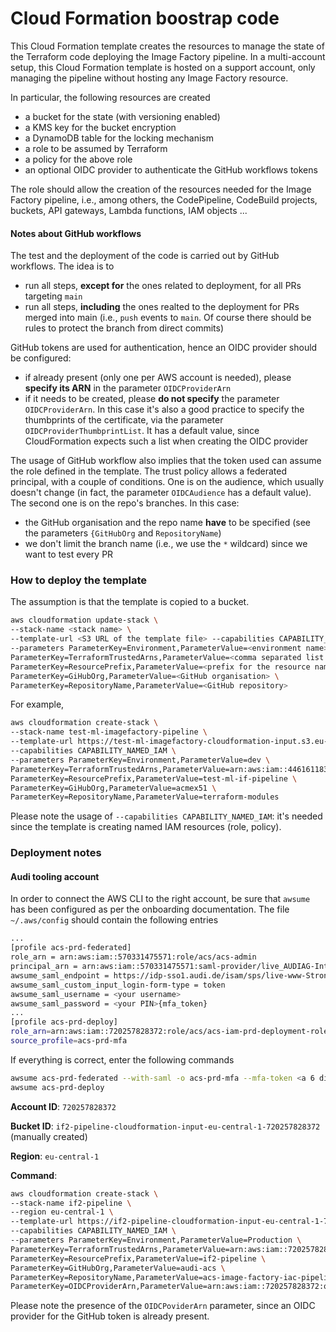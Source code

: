 # Cloud Formation boostrap code

This Cloud Formation template creates the resources to manage the state of the Terraform code deploying the Image Factory pipeline. In a
multi-account setup, this Cloud Formation template is hosted on a support account, only managing the pipeline without hosting any
Image Factory resource.

In particular, the following resources are created

* a bucket for the state (with versioning enabled)
* a KMS key for the bucket encryption
* a DynamoDB table for the locking mechanism
* a role to be assumed by Terraform
* a policy for the above role
* an optional OIDC provider to authenticate the GitHub workflows tokens

The role should allow the creation of the resources needed for the Image Factory pipeline, i.e., among others, the CodePipeline, CodeBuild projects, buckets, API gateways, Lambda functions, IAM objects ...

#### Notes about GitHub workflows

The test and the deployment of the code is carried out by GitHub workflows. The idea is to

* run all steps, **except for** the ones related to deployment, for all PRs targeting `main`
* run all steps, **including** the ones realted to the deployment for PRs merged into main (i.e., `push` events to `main`. Of course there should be rules to protect the branch from direct commits)

GitHub tokens are used for authentication, hence an OIDC provider should be configured:

  * if already present (only one per AWS account is needed), please **specify its ARN** in the parameter `OIDCProviderArn`
  * if it needs to be created, please **do not specify** the parameter `OIDCProviderArn`. In this case it's also a good practice to specify the thumbprints of the certificate, via the parameter `OIDCProviderThumbprintList`. It has a default value, since CloudFormation expects such a list when creating the OIDC provider

The usage of GitHub workflow also implies that the token used can assume the role defined in the template. The trust policy allows a federated principal, with a couple of conditions. One is on the audience, which usually doesn't change (in fact, the parameter `OIDCAudience` has a default value). The second one is on the repo's branches. In this case:

* the GitHub organisation and the repo name **have** to be specified (see the parameters `{GitHubOrg` and `RepositoryName`)
* we don't limit the branch name (i.e., we use the `*` wildcard) since we want to test every PR

### How to deploy the template

The assumption is that the template is copied to a bucket.

```bash
aws cloudformation update-stack \
--stack-name <stack name> \
--template-url <S3 URL of the template file> --capabilities CAPABILITY_NAMED_IAM \
--parameters ParameterKey=Environment,ParameterValue=<environment name> \
ParameterKey=TerraformTrustedArns,ParameterValue=<comma separated list of ARNs for the Terraform role trust policy> \
ParameterKey=ResourcePrefix,ParameterValue=<prefix for the resource names> \
ParameterKey=GiHubOrg,ParameterValue=<GitHub organisation> \
ParameterKey=RepositoryName,ParameterValue=<GitHub repository>
```

For example,

```bash
aws cloudformation create-stack \
--stack-name test-ml-imagefactory-pipeline \
--template-url https://test-ml-imagefactory-cloudformation-input.s3.eu-central-1.amazonaws.com/imagefactory.yml \
--capabilities CAPABILITY_NAMED_IAM \
--parameters ParameterKey=Environment,ParameterValue=dev \
ParameterKey=TerraformTrustedArns,ParameterValue=arn:aws:iam::446161183143:role/aws-reserved/sso.amazonaws.com/eu-central-1/AWSReservedSSO_AdministratorAccess_a3901694f1eb0d28 \
ParameterKey=ResourcePrefix,ParameterValue=test-ml-if-pipeline \
ParameterKey=GiHubOrg,ParameterValue=acmex51 \
ParameterKey=RepositoryName,ParameterValue=terraform-modules
```

Please note the usage of `--capabilities CAPABILITY_NAMED_IAM`: it's needed since the template is creating named IAM resources (role, policy).

### Deployment notes

#### Audi tooling account

In order to connect the AWS CLI to the right account, be sure that `awsume` has been configured as per the onboarding documentation. The file `~/.aws/config` should contain the following entries

```bash
...
[profile acs-prd-federated]
role_arn = arn:aws:iam::570331475571:role/acs/acs-admin
principal_arn = arn:aws:iam::570331475571:saml-provider/live_AUDIAG-Internet
awsume_saml_endpoint = https://idp-sso1.audi.de/isam/sps/live-www-StrongMulti-02-audiIDP/saml20/logininitial?RequestBinding=HTTPPost&PartnerId=urn:amazon:webservices
awsume_saml_custom_input_login-form-type = token
awsume_saml_username = <your username>
awsume_saml_password = <your PIN>{mfa_token}
...
[profile acs-prd-deploy]
role_arn=arn:aws:iam::720257828372:role/acs/acs-iam-prd-deployment-role
source_profile=acs-prd-mfa
```

If everything is correct, enter the following commands

```bash
awsume acs-prd-federated --with-saml -o acs-prd-mfa --mfa-token <a 6 digit token from your RSA key>
awsume acs-prd-deploy
```

**Account ID**: `720257828372`

**Bucket ID**: `if2-pipeline-cloudformation-input-eu-central-1-720257828372` (manually created)

**Region**: `eu-central-1`

**Command**:

```bash
aws cloudformation create-stack \
--stack-name if2-pipeline \
--region eu-central-1 \
--template-url https://if2-pipeline-cloudformation-input-eu-central-1-720257828372.s3.eu-central-1.amazonaws.com/imagefactory.yml \
--capabilities CAPABILITY_NAMED_IAM \
--parameters ParameterKey=Environment,ParameterValue=Production \
ParameterKey=TerraformTrustedArns,ParameterValue=arn:aws:iam::720257828372:role/acs/acs-iam-prd-deployment-role \
ParameterKey=ResourcePrefix,ParameterValue=if2-pipeline \
ParameterKey=GitHubOrg,ParameterValue=audi-acs \
ParameterKey=RepositoryName,ParameterValue=acs-image-factory-iac-pipeline \
ParameterKey=OIDCProviderArn,ParameterValue=arn:aws:iam::720257828372:oidc-provider/token.actions.githubusercontent.com
```

Please note the presence of the `OIDCPoviderArn` parameter, since an OIDC provider for the GitHub token is already present.
